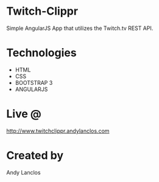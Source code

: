 # Twitch-Clippr
Simple AngularJS App that utilizes the Twitch.tv REST API.

# Technologies
- HTML
- CSS
- BOOTSTRAP 3
- ANGULARJS

# Live @
http://www.twitchclippr.andylanclos.com

# Created by
Andy Lanclos

